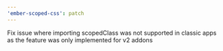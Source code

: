 ```yaml
---
'ember-scoped-css': patch
---
```


Fix issue where importing scopedClass was not supported in classic apps as the feature was only implemented for v2 addons

